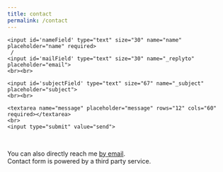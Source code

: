 ```yaml
---
title: contact
permalink: /contact
---
```


<form action="https://formspree.io/hello@stephenyan.com" method="POST" class="contact-form">

	<input id='nameField' type="text" size="30" name="name" placeholder="name" required>
	 /
	<input id='mailField' type="text" size="30" name="_replyto" placeholder="email">
	<br><br>

	<input id='subjectField' type="text" size="67" name="_subject" placeholder="subject">
	<br><br>

	<textarea name="message" placeholder="message" rows="12" cols="60" required></textarea>
	<br>
	<input type="submit" value="send">

</form>
<br>

You can also directly reach me <a href="http://www.google.com/recaptcha/mailhide/d?k=01MmsYOdgBbpK-CrGEVFkuBQ==&amp;c=GztSPeu9k1DKKbJSvxlkMM0mE79DsIu_YCFcaoMTcpo=" onclick="window.open('http://www.google.com/recaptcha/mailhide/d?k\x3d01MmsYOdgBbpK-CrGEVFkuBQ\x3d\x3d\x26c\x3dGztSPeu9k1DKKbJSvxlkMM0mE79DsIu_YCFcaoMTcpo\x3d', '', 'toolbar=0,scrollbars=0,location=0,statusbar=0,menubar=0,resizable=0,width=500,height=300'); return false;" title="Reveal this e-mail address">by email</a>.  
Contact form is powered by a third party service.
